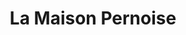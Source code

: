 ---
title: "La Maison Pernoise"
url: /montpellier/la-maison-pernoise/
shop: décoration intérieure
---